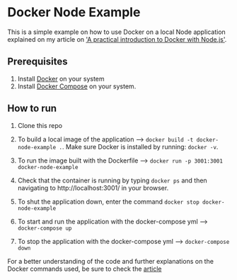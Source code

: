 # Docker Node Example

This is a simple example on how to use Docker on a local Node application explained on my article on ['A practical introduction to Docker with Node.js'](https://medium.com/). 


## Prerequisites

1. Install [Docker](https://www.docker.com/) on your system
2. Install [Docker Compose](https://docs.docker.com/compose/) on your system.

## How to run

1. Clone this repo

2. To build a local image of the application --> `docker build -t docker-node-example .`. Make sure Docker is installed by running: `docker -v`.

3. To run the image built with the Dockerfile --> `docker run -p 3001:3001 docker-node-example`

4. Check that the container is running by typing `docker ps` and then navigating to http://localhost:3001/ in your browser.

5. To shut the application down, enter the command `docker stop docker-node-example`

6. To start and run the application with the docker-compose yml --> `docker-compose up`

7. To stop the application with the docker-compose yml --> `docker-compose down`


For a better understanding of the code and further explanations on the Docker commands used, be sure to check the [article](https://medium.com/) 